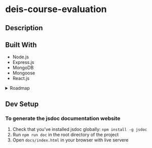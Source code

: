 # deis-course-evaluation

## Description 
## Built With
- Node.js
- Express.js
- MongoDB
- Mongoose
- React.js
<details>
<summary>Roadmap</summary>

Frontend/Backend
- [ ] Implement user auth with oauth2.0 
	- [x] Generate google oauth url 
	- [ ] Handle google oauth callback
	- [ ] Store user model in database
Frontend
- [x] Implement Navbar UI  
	- [x] Implement search bar
	- [x] Hide search bar in main page navbar, transform into advanced search bar 
	- [x] Implement css modules for better styling
	- [x] Import react-icons packages for navbar icons
- Main Page
	- [ ] Create components that display course data 
		- [ ] Request course data from backend
		- [ ] Extract important data
		- [ ] Display data in a card
Backend
- [ ] Create moc data for testing in JSON
- [ ] Test API endpoints


Nice to haves
- [ ] Implement main page search bar dropdown custom UI?
</details>

## Dev Setup 
### To generate the jsdoc documentation website
1. Check that you've installed jsdoc globally: `npm install -g jsdoc`
2. Run `npm run doc` in the root directory of the project
3. Open `docs/index.html` in your browser with live servere